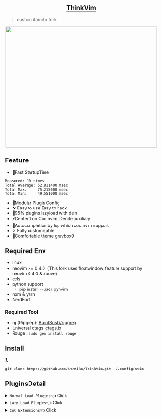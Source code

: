## <div align="center"> [ThinkVim](https://github.com/taigacute/ThinkVim)</div>

> custom itamiko fork

<div align="center">
    <img src="https://github.com/Itamiko/ThinkVim/blob/master/.screenshots/c.png?raw=true" width="500" height="400">
</div>

## Feature

- 🚀Fast StartupTime
```
Measured: 10 times
Total Average: 52.811400 msec
Total Max:     75.215000 msec
Total Min:     49.551000 msec
```
- 💎Modular Plugin Config
- ⚒ Easy to use Easy to hack
- 🌟95% plugins lazyload with dein
- ⚡️Centerd on Coc.nvim, Denite auxiliary
- 🎱Autocompletion by lsp which coc.nvim support
- ⚔️ Fully customizable
- 🌈Comfortable theme gruvbox9

## Required Env

- linux
- neovim >= 0.4.0（This fork uses floatwindow, feature support by neovim 0.4.0 & above)
- ccls
- python support
  - pip install --user pynvim
- npm & yarn
- NerdFont

### Required Tool

- rg (Ripgrep): [BurntSushi/ripgrep](https://github.com/BurntSushi/ripgrep)
- Universal ctags: [ctags.io](https://ctags.io/)
- Rouge : `sudo gem install rouge`

## Install

**_1._**

```
git clone https://github.com/itamiko/ThinkVim.git ~/.config/nvim
```

## PluginsDetail

<details><summary><code>Normal Load Plugins</code>👈 Click</summary>
<p>

| Name                                                                  | Description     |
| --------------------------------------------------------------------- | --------------- |
| [taigacute/spaceline.vim](https://github.com/taigacute/spaceline.vim) | spaceline       |
| [neoclide/coc.nvim](https://github.com/neoclide/coc.nvim)             | Autocompletaion |
| [wakatime/vim-wakatime](https://github.com/wakatime/vim-wakatime)     | wakatime        |

</p>
</details>

<details><summary><code>Lazy Load Plugins</code>👈 Click</summary>
<p>

| Name                                                                                         | Description                                                                        |
| -------------------------------------------------------------------------------------------- | ---------------------------------------------------------------------------------- |
| [tyru/caw.vim](https://github.com/tyru/caw.vim)                                              | Comment Plugins                                                                    |
| [t9md/vim-choosewin](https://github.com/t9md/vim-choosewin)                                  | Easy to jump window                                                                |
| [ryanoasis/vim-devicons](https://github.com/ryanoasis/vim-devicons)                          | Provide the Icons                                                                  |
| [junegunn/fzf.vim](https://github.com/junegunn/fzf.vim)                                      | Search File Word                                                                   |
| [junegunn/vim-easyalign](https://github.com/junegunn/vim-easyalign)                          | Easy Align                                                                         |
| [Yggdroot/indentLine](https://github.com/Yggdroot/indentLine)                                | Indent Line                                                                        |
| [tpope/vim-repeat](https://github.com/tpope/vim-repeat)                                      | Operate Repeat                                                                     |
| [sbdchd/neoformat](https://github.com/sbdchd/neoformat)                                      | Format                                                                             |
| [yuttie/comfortable-motion.vim](https://github.com/yonchu/yuttie/comfortable-motion.vim)     | Scroll                                                                             |
| [chemzqm/vim-easygit](https://github.com/chemzqm/vim-easygit)                                | Git wrapper focus on simplity and usability                                        |
| [chemzqm/denite-git](https://github.com/chemzqm/denite-git)                                  | gitlog, gitstatus and gitchanged sources                                           |
| [junegunn/vim-emoji](https://github.com/junegunn/vim-emoji)                                  | emoji                                                                              |
| [simnalamburt/vim-mundo](https://github.com/simnalamburt/vim-mundo)                          | Ultimate mundo history visualizer                                                  |
| [machakann/vim-sandwich](https://github.com/rhysd/machakann/vim-sandwich)                    | set of operatorandtextobject plugins to search/select/edit sandwiched textobjects. |
| [rhysd/accelerated-jk](https://github.com/rhysd/accelerated-jk)                              | Up/down movement acceleration                                                      |
| [mg979/vim-visual-multi](https://github.com/mg979/vim-visual-multi)                          | Multiple cursors project                                                           |
| [liuchengxu/vim-which-key](https://github.com/liuchengxu/vim-which-key)                      | Find the key                                                                       |
| [easymotion/vim-easymotion](https://github.com/easymotion/vim-easymotion)                    | Vim motions on speed                                                               |
| [Shougo/defx.nvim](https://github.com/Shougo/defx.nvim)                                      | Dark powered file explorer implementation                                          |
| [kristijanhusak/defx-icons](https://github.com/https://github.com/kristijanhusak/defx-icons) | Filetype icons for Defx                                                            |

 </p>
 </details>

<details><summary><code>CoC Extensions</code>👈 Click</summary>
<p>

| Name                                                       | Description                                    |
| ---------------------------------------------------------- | ---------------------------------------------- |
| [coc-emoji](https://github.com/neoclide/coc-emoji)         | emoji completion                               |
| [coc-lists](https://github.com/neoclide/coc-lists)         | coclists                                       |
| [coc-pairs](https://github.com/neoclide/coc-pairs)         | pairs completion                               |
| [coc-json](https://github.com/neoclide/coc-json)           | json server                                    |
| [coc-git](https://github.com/neoclide/coc-git)             | git extension                                  |
| [coc-yank](https://github.com/neoclide/coc-yank)           | yank extension                                 |
| [coc-tabnine](https://github.com/neoclide/coc-tabnine)     | tabnine extension                              |

</p>
</details>

